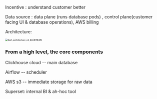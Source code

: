 Incentive :  understand customer better

Data source : data plane (runs database pods) ,  control plane(customer facing UI & database operations),  AWS billing 

Architecture:

<img src="https://clickhouse.com/uploads/dwh_architecture_v2_40c61f64f6.png" alt="dwh_architecture_v2_40c61f64f6" style="zoom:50%;" />

### From a high level, the core components 

Clickhouse cloud -- main database 

Airflow -- scheduler 

AWS s3 -- immediate storage for raw data

Superset: internal BI & ah-hoc tool 



